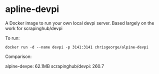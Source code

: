 apline-devpi
============
A Docker image to run your own local devpi server. Based largely on the work for scrapinghub/devpi

To run:
```shell
docker run -d --name devpi -p 3141:3141 chrisgeorge/alpine-devpi
```

Comparison:

alpine-devpe: 62.1MB
scrapinghub/devpi: 260.7
